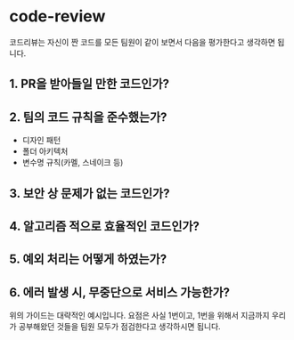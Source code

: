 # code-review

코드리뷰는 자신이 짠 코드를 모든 팀원이 같이 보면서 다음을 평가한다고 생각하면 됩니다.

## 1. PR을 받아들일 만한 코드인가?

## 2. 팀의 코드 규칙을 준수했는가?

- 디자인 패턴
- 폴더 아키텍처
- 변수명 규칙(카멜, 스네이크 등)

## 3. 보안 상 문제가 없는 코드인가?

## 4. 알고리즘 적으로 효율적인 코드인가?

## 5. 예외 처리는 어떻게 하였는가?

## 6. 에러 발생 시, 무중단으로 서비스 가능한가?

위의 가이드는 대략적인 예시입니다. 요점은 사실 1번이고, 1번을 위해서 지금까지 우리가 공부해왔던 것들을 팀원 모두가 점검한다고 생각하시면 됩니다.
